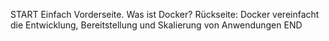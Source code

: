 START
Einfach
Vorderseite. Was ist Docker?
Rückseite: Docker vereinfacht die Entwicklung, Bereitstellung und Skalierung von Anwendungen
END